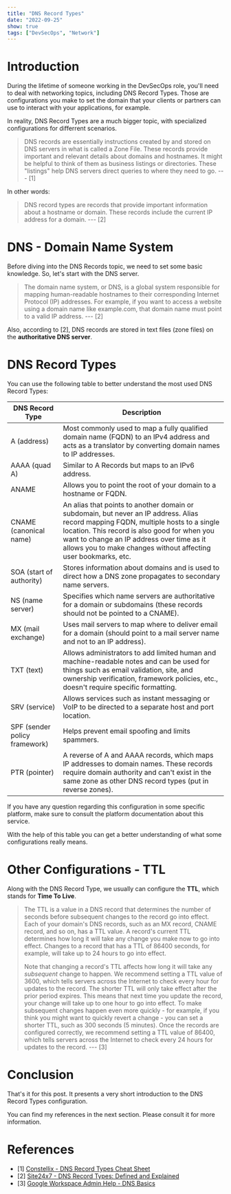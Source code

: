 ```yaml
---
title: "DNS Record Types"
date: "2022-09-25"
show: true
tags: ["DevSecOps", "Network"]
---
```


# Introduction

During the lifetime of someone working in the DevSecOps role, you'll need to
deal with networking topics, including DNS Record Types. Those are
configurations you make to set the domain that your clients or partners can use
to interact with your applications, for example.

In reality, DNS Record Types are a much bigger topic, with specialized
configurations for differrent scenarios.

> DNS records are essentially instructions created by and stored on DNS servers
> in what is called a Zone File. These records provide important and relevant
> details about domains and hostnames. It might be helpful to think of them as
> business listings or directories. These "listings" help DNS servers direct
> queries to where they need to go. --- [1]

In other words:

> DNS record types are records that provide important information about a
> hostname or domain. These records include the current IP address for a
> domain. --- [2]

# DNS - Domain Name System

Before diving into the DNS Records topic, we need to set some basic
knowledge. So, let's start with the DNS server.

> The domain name system, or DNS, is a global system responsible for mapping
> human-readable hostnames to their corresponding Internet Protocol (IP)
> addresses. For example, if you want to access a website using a domain name
> like example.com, that domain name must point to a valid IP address. --- [2]

Also, according to [2], DNS records are stored in text files (zone files) on the
**authoritative DNS server**.

# DNS Record Types

You can use the following table to better understand the most used DNS Record
Types:

| DNS Record Type               | Description                                                                                                                                                                                                                                                                                        |
|-------------------------------|----------------------------------------------------------------------------------------------------------------------------------------------------------------------------------------------------------------------------------------------------------------------------------------------------|
| A (address)                   | Most commonly used to map a fully qualified domain name (FQDN) to an IPv4 address and acts as a translator by converting domain names to IP addresses.                                                                                                                                             |
| AAAA (quad A)                 | Similar to A Records but maps to an IPv6 address.                                                                                                                                                                                                                                                  |
| ANAME                         | Allows you to point the root of your domain to a hostname or FQDN.                                                                                                                                                                                                                                 |
| CNAME (canonical name)        | An alias that points to another domain or subdomain, but never an IP address. Alias record mapping FQDN, multiple hosts to a single location. This record is also good for when you want to change an IP address over time as it allows you to make changes without affecting user bookmarks, etc. |
| SOA (start of authority)      | Stores information about domains and is used to direct how a DNS zone propagates to secondary name servers.                                                                                                                                                                                        |
| NS (name server)              | Specifies which name servers are authoritative for a domain or subdomains (these records should not be pointed to a CNAME).                                                                                                                                                                        |
| MX (mail exchange)            | Uses mail servers to map where to deliver email for a domain (should point to a mail server name and not to an IP address).                                                                                                                                                                        |
| TXT (text)                    | Allows administrators to add limited human and machine-readable notes and can be used for things such as email validation, site, and ownership verification, framework policies, etc., doesn't require specific formatting.                                                                        |
| SRV (service)                 | Allows services such as instant messaging or VoIP to be directed to a separate host and port location.                                                                                                                                                                                             |
| SPF (sender policy framework) | Helps prevent email spoofing and limits spammers.                                                                                                                                                                                                                                                  |
| PTR (pointer)                 | A reverse of A and AAAA records, which maps IP addresses to domain names. These records require domain authority and can't exist in the same zone as other DNS record types (put in reverse zones).                                                                                                |

If you have any question regarding this configuration in some specific platform,
make sure to consult the platform documentation about this service.

With the help of this table you can get a better understanding of what some
configurations really means.

# Other Configurations - TTL

Along with the DNS Record Type, we usually can configure the **TTL**, which
stands for **Time To Live**.

> The TTL is a value in a DNS record that determines the number of seconds
> before subsequent changes to the record go into effect. Each of your domain's
> DNS records, such as an MX record, CNAME record, and so on, has a TTL value. A
> record's current TTL determines how long it will take any change you make now
> to go into effect. Changes to a record that has a TTL of 86400 seconds, for
> example, will take up to 24 hours to go into effect.
>
> Note that changing a record's TTL affects how long it will take any
> *subsequent* change to happen. We recommend setting a TTL value of 3600, which
> tells servers across the Internet to check every hour for updates to the
> record. The shorter TTL will only take effect after the prior period
> expires. This means that next time you update the record, your change will
> take up to one hour to go into effect. To make subsequent changes happen even
> more quickly - for example, if you think you might want to quickly revert a
> change - you can set a shorter TTL, such as 300 seconds (5 minutes). Once the
> records are configured correctly, we recommend setting a TTL value of 86400,
> which tells servers across the Internet to check every 24 hours for updates to
> the record. --- [3]

# Conclusion

That's it for this post. It presents a very short introduction to the DNS Record
Types configuration.

You can find my references in the next section. Please consult it for more
information.

# References

+ [1] [Constellix - DNS Record Types Cheat Sheet](https://constellix.com/news/dns-record-types-cheat-sheet)
+ [2] [Site24x7 - DNS Record Types: Defined and Explained](https://www.site24x7.com/learn/dns-record-types.html)
+ [3] [Google Workspace Admin Help - DNS Basics](https://support.google.com/a/answer/48090?hl=en)

